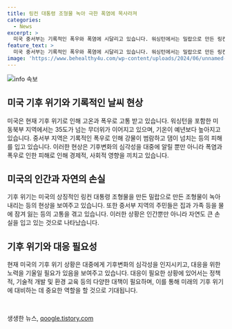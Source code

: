 ```yaml
---
title: 링컨 대통령 조형물 녹아 극한 폭염에 목사라져
categories:
  - News
excerpt: >
  미국 중서부는 기록적인 폭우와 폭염에 시달리고 있습니다. 워싱턴에서는 밀랍으로 만든 링컨 조형물이 폭염으로 녹아내리고, 중서부 지역에서는 다리가 무너지고 댐이 넘치며 집이 침수되는 등의 피해가 발생했습니다. 작가는 기후변화의 심각성을 강조하며 조형물을 그대로 둘 계획이라고 밝혔습니다. 미국 기상청은 1억명 이상이 폭염 경보에 노출되어 있다고 발표했습니다. 이로써 미국은 기후 위기에 직면하고 있습니다.
feature_text: >
  미국 중서부는 기록적인 폭우와 폭염에 시달리고 있습니다. 워싱턴에서는 밀랍으로 만든 링컨 조형물이 폭염으로 녹아내리고, 중서부 지역에서는 다리가 무너지고 댐이 넘치며 집이 침수되는 등의 피해가 발생했습니다. 작가는 기후변화의 심각성을 강조하며 조형물을 그대로 둘 계획이라고 밝혔습니다. 미국 기상청은 1억명 이상이 폭염 경보에 노출되어 있다고 발표했습니다. 이로써 미국은 기후 위기에 직면하고 있습니다.
image: 'https://www.behealthy4u.com/wp-content/uploads/2024/06/unnamed-file.png'
---
```


<p><img src="https://www.behealthy4u.com/wp-content/uploads/2024/06/unnamed-file.png" alt="info 속보" /></p>

<h2 data-ke-size="size26">미국 기후 위기와 기록적인 날씨 현상</h2>

<p>미국은 현재 기후 위기로 인해 고온과 폭우로 고통 받고 있습니다. 워싱턴을 포함한 미 동북부 지역에서는 35도가 넘는 무더위가 이어지고 있으며, 기온이 예년보다 높아지고 있습니다. 중서부 지역은 기록적인 폭우로 인해 강물이 범람하고 댐이 넘치는 등의 피해를 입고 있습니다. 이러한 현상은 기후변화의 심각성을 대중에 알릴 뿐만 아니라 폭염과 폭우로 인한 피해로 인해 경제적, 사회적 영향을 끼치고 있습니다.</p>

<h2 data-ke-size="size26">미국의 인간과 자연의 손실</h2>

<p>기후 위기는 미국의 상징적인 링컨 대통령 조형물을 만든 밀랍으로 만든 조형물이 녹아내리는 등의 현상을 보여주고 있습니다. 또한 중서부 지역의 주민들은 집과 가족 등을 물에 잠겨 잃는 등의 고통을 겪고 있습니다. 이러한 상황은 인간뿐만 아니라 자연도 큰 손실을 입고 있는 것으로 나타났습니다.</p>

<h2 data-ke-size="size26">기후 위기와 대응 필요성</h2>

<p>현재 미국의 기후 위기 상황은 대중에게 기후변화의 심각성을 인지시키고, 대응을 위한 노력을 기울일 필요가 있음을 보여주고 있습니다. 대응이 필요한 상황에 있어서는 정책적, 기술적 개발 및 환경 교육 등의 다양한 대책이 필요하며, 이를 통해 미래의 기후 위기에 대비하는 데 중요한 역할을 할 것으로 기대됩니다. </p>

<p data-ke-size="size16">&nbsp;</p>
생생한 뉴스, <a href="https://qoogle.tistory.com" rel="dofollow">qoogle.tistory.com</a>


